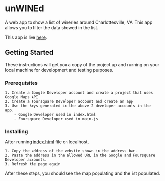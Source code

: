 # unWINEd
A web app to show a list of wineries around Charlottesville, VA. This app allows you to filter the data showed in the list.

This app is live [here](http://www.abhiraj.me/unWINEd.html).

## Getting Started

These instructions will get you a copy of the project up and running on your local machine for development and testing purposes.

### Prerequisites

```
1. Create a Google Developer account and create a project that uses Google Maps API
2. Create a Foursquare Developer account and create an app
3. Use the keys generated in the above 2 developer accounts in the app.
    - Google Developer used in index.html
    - Foursquare Developer used in main.js
```

### Installing

After running [index.html](https://github.com/ahdeshpande/unWINEd/blob/master/index.html) file on localhost,

```
1. Copy the address of the website shown in the address bar.
2. Paste the address in the allowed URL in the Google and Foursquare Developer accounts.
3. Refresh the page again
```

After these steps, you should see the map populating and the list populated.
